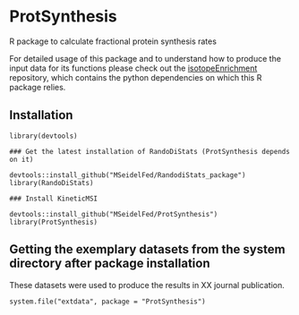 # ProtSynthesis
R package to calculate fractional protein synthesis rates

For detailed usage of this package and to understand how to produce the input data for its functions please check out the [isotopeEnrichment](https://github.com/mgleeming/isotopeEnrichment/blob/master/README.md) repository, which contains the python dependencies on which this R package relies.

## Installation

```
library(devtools)

### Get the latest installation of RandoDiStats (ProtSynthesis depends on it)

devtools::install_github("MSeidelFed/RandodiStats_package")
library(RandoDiStats)

### Install KineticMSI

devtools::install_github("MSeidelFed/ProtSynthesis")
library(ProtSynthesis)

```

## Getting the exemplary datasets from the system directory after package installation

These datasets were used to produce the results in XX journal publication.

```
system.file("extdata", package = "ProtSynthesis")
```
